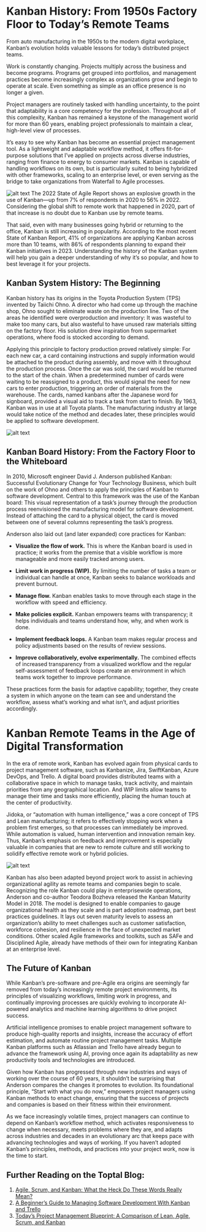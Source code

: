 # Kanban History: From 1950s Factory Floor to Today’s Remote Teams
From auto manufacturing in the 1950s to the modern digital workplace, Kanban’s evolution holds valuable lessons for today’s distributed project teams.

Work is constantly changing. Projects multiply across the business and become programs. Programs get grouped into portfolios, and management practices become increasingly complex as organizations grow and begin to operate at scale. Even something as simple as an office presence is no longer a given.

Project managers are routinely tasked with handling uncertainty, to the point that adaptability is a core competency for the profession. Throughout all of this complexity, Kanban has remained a keystone of the management world for more than 60 years, enabling project professionals to maintain a clear, high-level view of processes.

It’s easy to see why Kanban has become an essential project management tool. As a lightweight and adaptable workflow method, it offers fit-for-purpose solutions that I’ve applied on projects across diverse industries, ranging from finance to energy to consumer markets. Kanban is capable of handling workflows on its own, but is particularly suited to being hybridized with other frameworks, scaling to an enterprise level, or even serving as the bridge to take organizations from Waterfall to Agile processes.

![alt text](https://assets.toptal.io/images?url=https%3A%2F%2Fbs-uploads.toptal.io%2Fblackfish-uploads%2Fpublic-files%2FUntitled-c1c5294701185de6bfc2ad3e915e4861.png)
The 2022 State of Agile Report shows an explosive growth in the use of Kanban—up from 7% of respondents in 2020 to 56% in 2022. Considering the global shift to remote work that happened in 2020, part of that increase is no doubt due to Kanban use by remote teams.

That said, even with many businesses going hybrid or returning to the office, Kanban is still increasing in popularity. According to the most recent State of Kanban Report, 41% of organizations are applying Kanban across more than 10 teams, with 86% of respondents planning to expand their Kanban initiatives in 2023. Understanding the history of the Kanban system will help you gain a deeper understanding of why it’s so popular, and how to best leverage it for your projects.

## Kanban System History: The Beginning

Kanban history has its origins in the Toyota Production System (TPS) invented by Taiichi Ohno. A director who had come up through the machine shop, Ohno sought to eliminate waste on the production line. Two of the areas he identified were overproduction and inventory: It was wasteful to make too many cars, but also wasteful to have unused raw materials sitting on the factory floor. His solution drew inspiration from supermarket operations, where food is stocked according to demand.

Applying this principle to factory production proved relatively simple: For each new car, a card containing instructions and supply information would be attached to the product during assembly, and move with it throughout the production process. Once the car was sold, the card would be returned to the start of the chain. When a predetermined number of cards were waiting to be reassigned to a product, this would signal the need for new cars to enter production, triggering an order of materials from the warehouse. The cards, named kanbans after the Japanese word for signboard, provided a visual aid to track a task from start to finish. By 1963, Kanban was in use at all Toyota plants. The manufacturing industry at large would take notice of the method and decades later, these principles would be applied to software development.

![alt text](https://assets.toptal.io/images?url=https%3A%2F%2Fbs-uploads.toptal.io%2Fblackfish-uploads%2Fpublic-files%2FUntitled-3b688b6aa694de02b8688974d0f18049.png)

## Kanban Board History: From the Factory Floor to the Whiteboard

In 2010, Microsoft engineer David J. Anderson published Kanban: Successful Evolutionary Change for Your Technology Business, which built on the work of Ohno and others to apply the principles of Kanban to software development. Central to this framework was the use of the Kanban board: This visual representation of a task’s journey through the production process reenvisioned the manufacturing model for software development. Instead of attaching the card to a physical object, the card is moved between one of several columns representing the task’s progress.

Anderson also laid out (and later expanded) core practices for Kanban:

- **Visualize the flow of work.** This is where the Kanban board is used in practice; it works from the premise that a visible workflow is more manageable and more easily tracked among users.

- **Limit work in progress (WIP).** By limiting the number of tasks a team or individual can handle at once, Kanban seeks to balance workloads and prevent burnout.

- **Manage flow.** Kanban enables tasks to move through each stage in the workflow with speed and efficiency.

- **Make policies explicit.** Kanban empowers teams with transparency; it helps individuals and teams understand how, why, and when work is done.

- **Implement feedback loops.** A Kanban team makes regular process and policy adjustments based on the results of review sessions.

- **Improve collaboratively, evolve experimentally.** The combined effects of increased transparency from a visualized workflow and the regular self-assessment of feedback loops create an environment in which teams work together to improve performance.

These practices form the basis for adaptive capability; together, they create a system in which anyone on the team can see and understand the workflow, assess what’s working and what isn’t, and adjust priorities accordingly.
# Kanban Remote Teams in the Age of Digital Transformation

In the era of remote work, Kanban has evolved again from physical cards to project management software, such as Kanbanize, Jira, SwiftKanban, Azure DevOps, and Trello. A digital board provides distributed teams with a collaborative space in which to manage tasks, track activity, and maintain priorities from any geographical location. And WIP limits allow teams to manage their time and tasks more efficiently, placing the human touch at the center of productivity.

Jidoka, or “automation with human intelligence,” was a core concept of TPS and Lean manufacturing; it refers to effectively stopping work when a problem first emerges, so that processes can immediately be improved. While automation is valued, human intervention and innovation remain key. Thus, Kanban’s emphasis on feedback and improvement is especially valuable in companies that are new to remote culture and still working to solidify effective remote work or hybrid policies.

![alt text](https://assets.toptal.io/images?url=https%3A%2F%2Fbs-uploads.toptal.io%2Fblackfish-uploads%2Fpublic-files%2FUntitled-b6fffdaaebe76e894bfbdf02bcf2faa3.png)

Kanban has also been adapted beyond project work to assist in achieving organizational agility as remote teams and companies begin to scale. Recognizing the role Kanban could play in enterprisewide operations, Anderson and co-author Teodora Bozheva released the Kanban Maturity Model in 2018. The model is designed to enable companies to gauge organizational health as they scale and is part adoption roadmap, part best practices guidelines. It lays out seven maturity levels to assess an organization’s ability to meet challenges such as customer satisfaction, workforce cohesion, and resilience in the face of unexpected market conditions. Other scaled Agile frameworks and toolkits, such as SAFe and Disciplined Agile, already have methods of their own for integrating Kanban at an enterprise level.

## The Future of Kanban

While Kanban’s pre-software and pre-Agile era origins are seemingly far removed from today’s increasingly remote project environments, its principles of visualizing workflows, limiting work in progress, and continually improving processes are quickly evolving to incorporate AI-powered analytics and machine learning algorithms to drive project success.

Artificial intelligence promises to enable project management software to produce high-quality reports and insights, increase the accuracy of effort estimation, and automate routine project management tasks. Multiple Kanban platforms such as Atlassian and Trello have already begun to advance the framework using AI, proving once again its adaptability as new productivity tools and technologies are introduced.

Given how Kanban has progressed through new industries and ways of working over the course of 60 years, it shouldn’t be surprising that Anderson compares the changes it promotes to evolution. Its foundational principle, “Start with what you do now,” empowers project managers using Kanban methods to enact change, ensuring that the success of projects and companies is based on their fitness within their environment.

As we face increasingly volatile times, project managers can continue to depend on Kanban’s workflow method, which activates responsiveness to change when necessary, meets problems where they are, and adapts across industries and decades in an evolutionary arc that keeps pace with advancing technologies and ways of working. If you haven’t adopted Kanban’s principles, methods, and practices into your project work, now is the time to start.

## Further Reading on the Toptal Blog:

1. [Agile, Scrum, and Kanban: What the Heck Do These Words Really Mean?](https://www.toptal.com/project-managers/technical/agile-scrum-kanban-what-do-they-mean)
2. [A Beginner’s Guide to Managing Software Development With Kanban and Trello](https://www.toptal.com/agile/guide-managing-development-kanban-trello)
3. [Today’s Project Management Blueprint: A Comparison of Lean, Agile, Scrum, and Kanban](https://www.toptal.com/project-managers/agile/project-management-blueprint-part-1-agile-scrum-kanban-lean)
